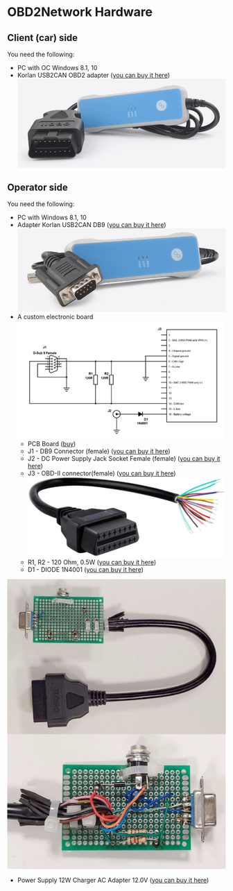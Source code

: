 # OBD2Network Hardware
## Client (car) side

You need the following:

- PC with OC Windows 8.1, 10
- Korlan USB2CAN OBD2 adapter ([you can buy it here](https://shop.8devices.com/index.php?route=product/product&path=67&product_id=89))
![USB2CAN OBD2](https://github.com/OBD2Network/OBD2Network/blob/main/create_hw/USB2CAN_OBD2.jpg)

## Operator side

You need the following:

- PC with Windows 8.1, 10
- Adapter Korlan USB2CAN DB9 ([you can buy it here](https://shop.8devices.com/index.php?route=product/product&path=67&product_id=95))
![USB2CAN DB9](https://github.com/OBD2Network/OBD2Network/blob/main/create_hw/USB2CAN_DB9.jpg)
- A custom electronic board
![Schematic diagram](https://github.com/OBD2Network/OBD2Network/blob/main/create_hw/Schematic.jpg)
	- PCB Board ([buy](https://www.amazon.com/s?k=Prototype+Printed+Circuit+Board+Soldering))
	- J1 - DB9 Connector (female) ([you can buy it here](https://www.amazon.com/s?k=DB9+Connector+Female+Solder+Type+9+pins))
	- J2 - DC Power Supply Jack Socket Female (female) ([you can buy it here](https://www.amazon.com/s?k=female+DC+Power+Socket+Panel+Mount+2.5mm+5.5mm&s=price-asc-rank))
	- J3 - OBD-II connector(female) ([you can buy it here](https://www.amazon.com/s?k=16+Pin+J1962+OBD2+OBD-II+Female+Connector&s=price-asc-rank))
![OBD2 Female Connector](https://github.com/OBD2Network/OBD2Network/blob/main/create_hw/OBD2_Female_Connector.jpg)
	- R1, R2 - 120 Ohm, 0.5W ([you can buy it here](https://www.amazon.com/s?k=120+ohm+resistor&s=price-asc-rank))
	- D1 - DIODE 1N4001 ([you can buy it here](https://www.amazon.com/s?k=1N4001&s=price-asc-rank))

![board](https://github.com/OBD2Network/OBD2Network/blob/main/create_hw//board.jpg)
- Power Supply 12W Charger AC Adapter 12.0V ([you can buy it here](https://www.amazon.com/s?k=power+supply+100v+240v+12v+1a+Schuko+2.5mm+5.5mm))


